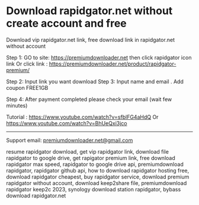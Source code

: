 # Download rapidgator.net without create account and free
Download vip rapidgator.net link, free download link in rapidgator.net without account

Step 1:
GO to site: https://premiumdownloader.net then click rapidgator icon link
Or click link : https://premiumdownloader.net/product/rapidgator-premium/

Step 2:
Input link you want download
Step 3:
Input name and email . 
Add coupon FREE1GB

Step 4:
After payment completed please check your email (wait few minutes)


Tutorial :
https://www.youtube.com/watch?v=sfblFG4aHdQ
Or
https://www.youtube.com/watch?v=BhUeQxi3jco

____
Support email: premiumdownloader.net@gmail.com

resume rapidgator download, get vip rapidgator link, download file rapidgator to google drive, get rapigator premium link, free download rapidgator max speed, rapidgator to google drive api, premiumdownload rapidgator, rapidgator github api, how to download rapidgator hosting free, download rapidgator cheapest, buy rapidgator service, download premium rapidgator without account, download keep2share file, premiumdownload rapidgator keep2c 2023, synology download station rapidgator, bybass download rapidgator.net
